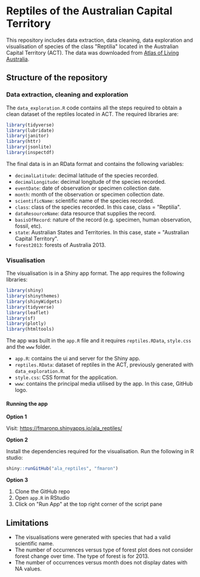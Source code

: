 # Reptiles of the Australian Capital Territory

This repository includes data extraction, data cleaning, data exploration and visualisation of species of the class "Reptilia" located in the Australian Capital Territory (ACT). The data was downloaded from [Atlas of Living Australia](https://www.ala.org.au/).


## Structure of the repository

### Data extraction, cleaning and exploration

The `data_exploration.R` code contains all the steps required to obtain a clean dataset of the reptiles located in ACT. The required libraries are:

```r
library(tidyverse)
library(lubridate)
library(janitor)
library(httr)
library(jsonlite)
library(inspectdf)
```

The final data is in an RData format and contains the following variables:

- `decimalLatitude`: decimal latitude of the species recorded.
- `decimalLongitude`: decimal longitude of the species recorded.
- `eventDate`: date of observation or specimen collection date.
- `month`: month of the observation or specimen collection date.
- `scientificName`: scientific name of the species recorded.
- `class`: class of the species recorded. In this case, class = "Reptilia".
- `dataResourceName`: data resource that supplies the record.
- `basisOfRecord`: nature of the record (e.g. specimen, human observation, fossil, etc).
- `state`: Australian States and Territories. In this case, state = "Australian Capital Territory".
- `forest2013`: forests of Australia 2013.

### Visualisation

The visualisation is in a Shiny app format. The app requires the following libraries:

```r
library(shiny)
library(shinythemes)
library(shinyWidgets)
library(tidyverse)
library(leaflet)
library(sf)
library(plotly)
library(htmltools)
```

The app was built in the `app.R` file and it requires `reptiles.RData`, `style.css` and the `www` folder. 

- `app.R`: contains the ui and server for the Shiny app.
- `reptiles.RData`: dataset of reptiles in the ACT, previously generated with `data_exploration.R`.
- `style.css`: CSS format for the application.
- `www`: contains the principal media utilised by the app. In this case, GitHub logo.

#### Running the app

**Option 1**

Visit: https://fmaronp.shinyapps.io/ala_reptiles/

**Option 2**

Install the dependencies required for the visualisation. Run the following in R studio:

```r
shiny::runGitHub("ala_reptiles", "fmaron")
```

**Option 3**

1. Clone the GitHub repo
2. Open `app.R` in RStudio
3. Click on "Run App" at the top right corner of the script pane


## Limitations

- The visualisations were generated with species that had a valid scientific name.
- The number of occurrences versus type of forest plot does not consider forest change over time. The type of forest is for 2013.
- The number of occurrences versus month does not display dates with NA values.

